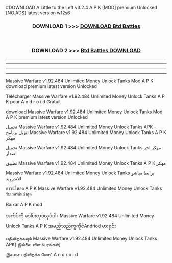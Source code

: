#DOWNLOAD A Little to the Left v3.2.4 A P K [MOD] premium Unlocked [NO.ADS] latest version w12s6 



<div align="center">

<h3>DOWNLOAD 1 >>> <a href="https://getmod1.web.app/?judule=Btd Battles">DOWNLOAD Btd Battles</a></h3><br>

<h3>DOWNLOAD 2 >>> <a href="https://getmod1.web.app/?judule=Btd Battles">Btd Battles DOWNLOAD </a></h3>

</div>


----------------------------------------------------------

----------------------------------------------------------

----------------------------------------------------------

----------------------------------------------------------


Massive Warfare v1.92.484 Unlimited Money Unlock Tanks  Mod A P K download premium latest version Unlocked

Télécharger  Massive Warfare v1.92.484 Unlimited Money Unlock Tanks  A P K pour A n d r o i d Gratuit

download Massive Warfare v1.92.484 Unlimited Money Unlock Tanks  Mod A P K premium latest version Unlocked

تحميل Massive Warfare v1.92.484 Unlimited Money Unlock Tanks  APK - تنزيل برنامج Massive Warfare v1.92.484 Unlimited Money Unlock Tanks  A P K مهكر

تحميل Massive Warfare v1.92.484 Unlimited Money Unlock Tanks  مهكر اخر اصدار

تطبيق Massive Warfare v1.92.484 Unlimited Money Unlock Tanks  A P K مهكر

Massive Warfare v1.92.484 Unlimited Money Unlock Tanks  برابط مباشر للاندرويد

ดาวน์โหลด A P K Massive Warfare v1.92.484 Unlimited Money Unlock Tanks  รับเวอร์ชันล่าสุด

Baixar A P K mod

အက်ပ်ကို ဒေါင်းလုဒ်လုပ်ပါ။ Massive Warfare v1.92.484 Unlimited Money Unlock Tanks  A P K အမည်သည်ကူကိုင်Andriod ဗားရှင်း

பதிவிறக்கவும் Massive Warfare v1.92.484 Unlimited Money Unlock Tanks  APK[ இல்லை விளம்பரங்கள்] 
 
இலவச பதிவிறக்க மோட் A n d r o i d



